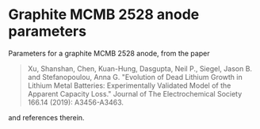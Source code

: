 # Graphite MCMB 2528 anode parameters

Parameters for a graphite MCMB 2528 anode, from the paper

> Xu, Shanshan, Chen, Kuan-Hung, Dasgupta, Neil P., Siegel, Jason B. and Stefanopoulou, Anna G. "Evolution of Dead Lithium Growth in Lithium Metal Batteries: Experimentally Validated Model of the Apparent Capacity Loss." Journal of The Electrochemical Society 166.14 (2019): A3456-A3463.

and references therein.
